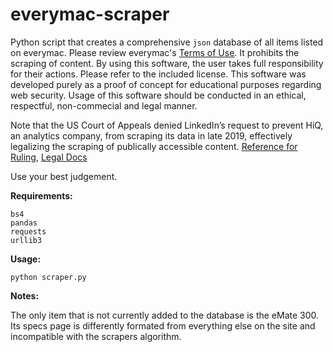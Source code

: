 # everymac-scraper

Python script that creates a comprehensive `json` database of all items listed on everymac. Please review everymac's [Terms of Use](https://everymac.com/articles/admin/termsofuse.html). It prohibits the scraping of content. By using this software, the user takes full responsibility for their actions. Please refer to the included license. This software was developed purely as a proof of concept for educational purposes regarding web security. Usage of this software should be conducted in an ethical, respectful, non-commecial and legal manner.

Note that the US Court of Appeals denied LinkedIn’s request to prevent HiQ, an analytics company, from scraping its data in late 2019, effectively legalizing the scraping of publically accessible content. [Reference for Ruling](https://parsers.me/us-court-fully-legalized-website-scraping-and-technically-prohibited-it/), [Legal Docs](https://cases.justia.com/federal/appellate-courts/ca9/17-16783/17-16783-2019-09-09.pdf?ts=1568048483)

Use your best judgement.

__Requirements:__
```
bs4
pandas
requests
urllib3
```

__Usage:__
```
python scraper.py
```

__Notes:__

The only item that is not currently added to the database is the eMate 300. Its specs page is differently formated from everything else on the site and incompatible with the scrapers algorithm.
